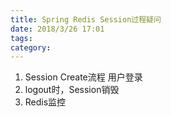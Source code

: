 ```yaml
---
title: Spring Redis Session过程疑问
date: 2018/3/26 17:01
tags:
category: 
---
```



1. Session Create流程 用户登录
2. logout时，Session销毁
3. Redis监控
